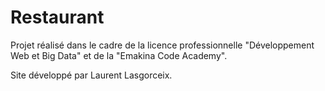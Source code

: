 # Restaurant

Projet réalisé dans le cadre de la licence professionnelle "Développement Web et Big Data" et de la "Emakina Code Academy".

Site développé par Laurent Lasgorceix.
